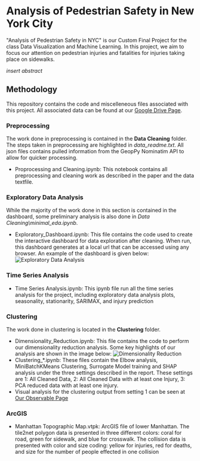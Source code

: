 # Analysis of Pedestrian Safety in New York City
"Analysis of Pedestrian Safety in NYC" is our Custom Final Project for the class Data Visualization and Machine Learning. In this project, we aim to focus our attention on pedestrian injuries and fatalities for injuries taking place on sidewalks.

*insert abstract*

## Methodology
This repository contains the code and miscelleneous files associated with this project. All associated data can be found at our [Google Drive Page](https://drive.google.com/drive/folders/1zV8nrWAy6M-6Nqk79x9HWR8P9WRCwkOM?usp=drive_link).

### Preprocessing

The work done in preprocessing is contained in the **Data Cleaning** folder. The steps taken in preprocessing are highlighted in _data_readme.txt_. All json files contains pulled information from the GeopPy Nominatim API to allow for quicker processing.

- Proprocessing and Cleaning.ipynb: This notebook contains all preprocessing and cleaning work as described in the paper and the data textfile.

### Exploratory Data Analysis

While the majority of the work done in this section is contained in the dashboard, some preliminary analysis is also done in _Data Cleaning\minimal_eda.ipynb_.

- Exploratory_Dashboard.ipynb: This file contains the code used to create the interactive dashboard for data exploration after cleaning. When run, this dashboard generates at a local url that can be accessed using any browser. An example of the dashboard is given below:
![Exploratory Data Analysis](https://github.com/AradhitaB/pedestrian-crash-visAnalysis/assets/40179298/c8c6e199-d76c-49c5-b9d5-8c4489ece2dc)

### Time Series Analysis

- Time Series Analysis.ipynb: This ipynb file run all the time series analysis for the project, including exploratory data analysis plots, seasonality, stationarity, SARIMAX, and injury prediction

### Clustering

The work done in clustering is located in the **Clustering** folder. 

- Dimensionality_Reduction.ipynb: This file contains the code to perform our dimensionality reduction analysis. Some key highlights of our analysis are shown in the image below:
![Dimensionality Reduction](https://github.com/AradhitaB/pedestrian-crash-visAnalysis/assets/40179298/54804a68-72cf-4281-b730-bd23720d7941)
- Clustering_*.ipynb: These files contain the Elbow analysis, MiniBatchKMeans Clustering, Surrogate Model training and SHAP analysis under the three settings described in the report. These settings are 1: All Cleaned Data, 2: All Cleaned Data with at least one Injury, 3: PCA reduced data with at least one injury.
- Visual analysis for the clustering output from setting 1 can be seen at [Our Observable Page](https://observablehq.com/@aradhita-bhandari-ws/project-clustering-visualization#dataloader)

### ArcGIS
  
- Manhattan Topographic Map.vtpk: ArcGIS file of lower Manhattan. The tile2net polygon data is presented in three different colors: coral for road, green for sidewalk, and blue for crosswalk. The collision data is presented with color and size coding: yellow for injuries, red for deaths, and size for the number of people effected in one collision
